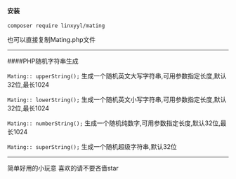 #### 安装

`composer require linxyyl/mating`

也可以直接复制Mating.php文件

----
####PHP随机字符串生成

`Mating:: upperString();` 生成一个随机英文大写字符串,可用参数指定长度,默认32位,最长1024

`Mating:: lowerString();` 生成一个随机英文小写字符串,可用参数指定长度,默认32位,最长1024

`Mating:: numberString();` 生成一个随机纯数字,可用参数指定长度,默认32位,最长1024

`Mating:: superString();`  生成一个随机超级字符串,默认32位

---


简单好用的小玩意 喜欢的请不要吝啬star